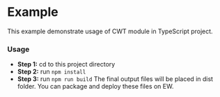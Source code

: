 # Example
This example demonstrate usage of CWT module in TypeScript project.

### Usage

* **Step 1:** cd to this project directory
* **Step 2:** run `npm install`
* **Step 3:** run `npm run build` The final output files will be placed in dist folder. You can package and deploy these files on EW.
